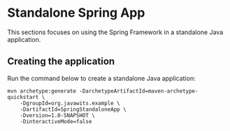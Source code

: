 # Standalone Spring App

This sections focuses on using the Spring Framework in a standalone Java application.

## Creating the application

Run the command below to create a standalone Java application:

```console
mvn archetype:generate -DarchetypeArtifactId=maven-archetype-quickstart \
    -DgroupId=org.javawits.example \
    -DartifactId=SpringStandaloneApp \
    -Dversion=1.0-SNAPSHOT \
    -DinteractiveMode=false
```
